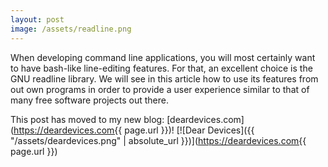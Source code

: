 ```yaml
---
layout: post
image: /assets/readline.png
---
```


When developing command line applications, you will most certainly want to have bash-like line-editing features. For that, an excellent choice is the GNU readline library. We will see in this article how to use its features from out own programs in order to provide a user experience similar to that of many free software projects out there.

<!--more-->

This post has moved to my new blog: [deardevices.com](https://deardevices.com{{ page.url }})!
[![Dear Devices]({{ "/assets/deardevices.png" | absolute_url }})](https://deardevices.com{{ page.url }})
